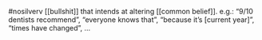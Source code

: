 #nosilverv 
[[bullshit]] that intends at altering [[common belief]]. 
e.g.: “9/10 dentists recommend”, “everyone knows that”, “because it’s [current year]”, “times have changed”, …
